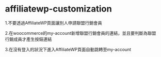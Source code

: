 # affiliatewp-customization
1.不要透過AffiliateWP頁面讓別人申請聯盟行銷會員

2.在woocommerce的my-account新增聯盟行銷會員的連結，並且要判斷為聯盟行銷成員才產生按鈕連結

3.在沒有登入的狀況下進入AffiliateWP頁面自動跳轉至my-account
